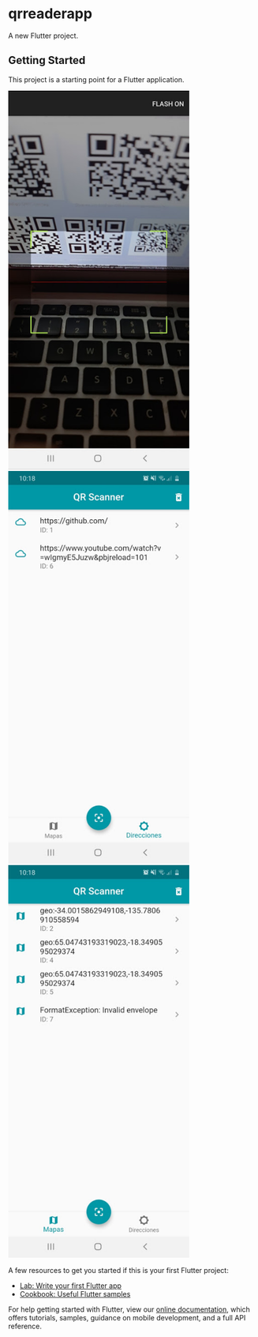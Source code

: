 # qrreaderapp

A new Flutter project.

## Getting Started

This project is a starting point for a Flutter application.

<img src="screens/screen_one.jpg" width="367"> <img src="screens/screen_two.jpg" width="367"> <img src="screens/screen_three.jpg" width="367"> 

A few resources to get you started if this is your first Flutter project:

- [Lab: Write your first Flutter app](https://flutter.dev/docs/get-started/codelab)
- [Cookbook: Useful Flutter samples](https://flutter.dev/docs/cookbook)

For help getting started with Flutter, view our
[online documentation](https://flutter.dev/docs), which offers tutorials,
samples, guidance on mobile development, and a full API reference.
